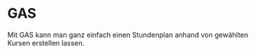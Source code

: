 # GAS

Mit GAS kann man ganz einfach einen Stundenplan anhand von gewählten Kursen erstellen lassen.
